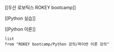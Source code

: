 [[두산 로보틱스 ROKEY bootcamp]]

[[Python 실습]]

[[Python 이론]]
```dataview
list
from "ROKEY bootcamp/Python 강의/파이썬 이론 강의"
```
